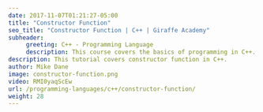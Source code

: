 ```yaml
---
date: 2017-11-07T01:21:27-05:00
title: "Constructor Function"
seo_title: "Constructor Function | C++ | Giraffe Academy"
subheader:
     greeting: C++ - Programming Language
     description: This course covers the basics of programming in C++. Work your way through the videos and we'll teach you everything you need to know to start your programming journey!
description: This tutorial covers constructor function in C++.
author: Mike Dane
image: constructor-function.png
video: RMI0yaqScEw
url: /programming-languages/c++/constructor-function/
weight: 28
---
```

